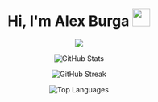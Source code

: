 <h1 align="center">Hi, I'm Alex Burga <img src="https://media.giphy.com/media/hvRJCLFzcasrR4ia7z/giphy.gif" width="35"></h1>
<p align="center">
  <a href="https://github.com/DenverCoder1/readme-typing-svg">
    <img src="https://readme-typing-svg.herokuapp.com?font=Time+New+Roman&color=%23C8BE25&size=25&center=true&vCenter=true&width=600&height=100&lines=Systems+Engineering+Student;Lifelong+Learning;Open+Source+Contributor;Passionate+About+Technology">
  </a>
</p>

<p align="center">
  <img src="https://github-readme-stats.vercel.app/api?username=alhexmbs&show_icons=true&theme=radical" alt="GitHub Stats">
</p>
<p align="center">
  <img src="https://github-readme-streak-stats.herokuapp.com/?user=alhexmbs&theme=radical" alt="GitHub Streak">
</p>
<p align="center">
  <img src="https://github-readme-stats.vercel.app/api/top-langs/?username=alhexmbs&layout=compact&theme=radical" alt="Top Languages">
</p>
